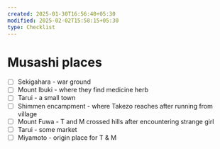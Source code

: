 ```yaml
---
created: 2025-01-30T16:56:40+05:30
modified: 2025-02-02T15:58:15+05:30
type: Checklist
---
```


# Musashi places

- [ ] Sekigahara - war ground
- [ ] Mount Ibuki - where they find medicine herb
- [ ] Tarui - a small town
- [ ] Shimmen encampment - where Takezo reaches after running from village
- [ ] Mount Fuwa - T and M crossed hills after encountering strange girl
- [ ] Tarui - some market
- [ ] Miyamoto - origin place for T & M
